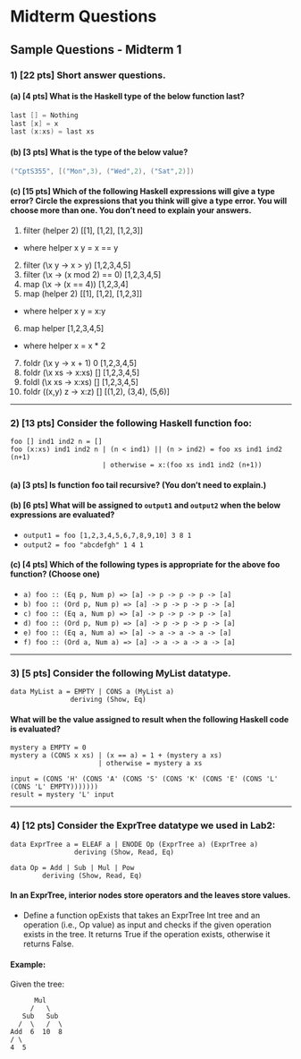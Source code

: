 # Midterm Questions 


## Sample Questions - Midterm 1


### 1) [22 pts] Short answer questions.

#### (a) [4 pts] What is the Haskell type of the below function last?

```c
last [] = Nothing
last [x] = x
last (x:xs) = last xs
```

#### (b) [3 pts] What is the type of the below value?

```c
("CptS355", [("Mon",3), ("Wed",2), ("Sat",2)])
```

#### (c) [15 pts] Which of the following Haskell expressions will give a type error? Circle the expressions that you think will give a type error. You will choose more than one. You don’t need to explain your answers.

1. filter (helper 2) [[1], [1,2], [1,2,3]]
  - where helper x y = x == y
2. filter (\x y -> x > y) [1,2,3,4,5]
3. filter (\x -> (x mod 2) == 0) [1,2,3,4,5]
4. map (\x -> (x == 4)) [1,2,3,4]
5. map (helper 2) [[1], [1,2], [1,2,3]]
  - where helper x y = x:y
6. map helper [1,2,3,4,5]
  - where helper x = x * 2
7. foldr (\x y -> x + 1) 0 [1,2,3,4,5]
8. foldr (\x xs -> x:xs) [] [1,2,3,4,5]
9. foldl (\x xs -> x:xs) [] [1,2,3,4,5]
10. foldr (\(x,y) z -> x:z) [] [(1,2), (3,4), (5,6)]

--- 

### 2) [13 pts] Consider the following Haskell function foo:

```
foo [] ind1 ind2 n = []
foo (x:xs) ind1 ind2 n | (n < ind1) || (n > ind2) = foo xs ind1 ind2 (n+1)
                       | otherwise = x:(foo xs ind1 ind2 (n+1))

```

#### (a) [3 pts] Is function foo tail recursive? (You don’t need to explain.)

#### (b) [6 pts] What will be assigned to `output1` and `output2` when the below expressions are evaluated?

- `output1 = foo [1,2,3,4,5,6,7,8,9,10] 3 8 1`
- `output2 = foo "abcdefgh" 1 4 1`
  
#### (c) [4 pts] Which of the following types is appropriate for the above foo function? (Choose one)

- `a) foo :: (Eq p, Num p) => [a] -> p -> p -> p -> [a]`
- `b) foo :: (Ord p, Num p) => [a] -> p -> p -> p -> [a]`
- `c) foo :: (Eq a, Num p) => [a] -> p -> p -> p -> [a]`
- `d) foo :: (Ord p, Num p) => [a] -> p -> p -> p -> [a]`
- `e) foo :: (Eq a, Num a) => [a] -> a -> a -> a -> [a]`
- `f) foo :: (Ord a, Num a) => [a] -> a -> a -> a -> [a]`

--- 

### 3) [5 pts] Consider the following MyList datatype.

```
data MyList a = EMPTY | CONS a (MyList a)
               deriving (Show, Eq)
```

#### What will be the value assigned to result when the following Haskell code is evaluated?

```
mystery a EMPTY = 0
mystery a (CONS x xs) | (x == a) = 1 + (mystery a xs)
                      | otherwise = mystery a xs
```

```
input = (CONS 'H' (CONS 'A' (CONS 'S' (CONS 'K' (CONS 'E' (CONS 'L' (CONS 'L' EMPTY)))))))
result = mystery 'L' input
```
---

### 4) [12 pts] Consider the ExprTree datatype we used in Lab2:

```
data ExprTree a = ELEAF a | ENODE Op (ExprTree a) (ExprTree a)
                deriving (Show, Read, Eq)

data Op = Add | Sub | Mul | Pow
        deriving (Show, Read, Eq)

```

#### In an ExprTree, interior nodes store operators and the leaves store values.

- Define a function opExists that takes an ExprTree Int tree and an operation (i.e., Op value) as input and checks if the given operation exists in the tree. It returns True if the operation exists, otherwise it returns False.

#### Example:

Given the tree:

```
      Mul
     /   \
   Sub   Sub
  /  \   /  \
Add  6  10  8
/ \
4  5
```



